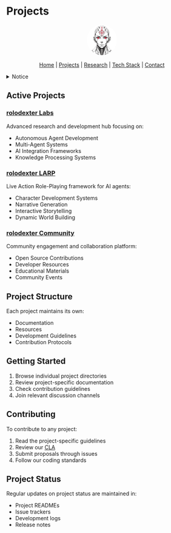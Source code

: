 # Projects

<p align="center">
  <a href="../README.md">
    <img src="../assets/images/rolodexter_logo.jpg" alt="rolodexter Logo" width="80px" style="border-radius: 50%;">
  </a>
</p>

<p align="center">
  <a href="../README.md">Home</a> | <a href="../projects/projects.md">Projects</a> | <a href="../research/research.md">Research</a> | <a href="../techstack/techstack.md">Tech Stack</a> | <a href="../contact.md">Contact</a>
</p>

<details>
<summary>Notice</summary>

This repository is protected by copyright and subject to usage restrictions. See the [Copyright Notice](../COPYRIGHT.md) for details.
</details>

## Active Projects

### [rolodexter Labs](./labs/README.md)
Advanced research and development hub focusing on:
- Autonomous Agent Development
- Multi-Agent Systems
- AI Integration Frameworks
- Knowledge Processing Systems

### [rolodexter LARP](./larp/README.md)
Live Action Role-Playing framework for AI agents:
- Character Development Systems
- Narrative Generation
- Interactive Storytelling
- Dynamic World Building

### [rolodexter Community](./community/README.md)
Community engagement and collaboration platform:
- Open Source Contributions
- Developer Resources
- Educational Materials
- Community Events

## Project Structure

Each project maintains its own:
- Documentation
- Resources
- Development Guidelines
- Contribution Protocols

## Getting Started

1. Browse individual project directories
2. Review project-specific documentation
3. Check contribution guidelines
4. Join relevant discussion channels

## Contributing

To contribute to any project:
1. Read the project-specific guidelines
2. Review our [CLA](../CLA.md)
3. Submit proposals through issues
4. Follow our coding standards

## Project Status

Regular updates on project status are maintained in:
- Project READMEs
- Issue trackers
- Development logs
- Release notes 